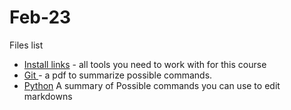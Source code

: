 # Feb-23
Files list 
* [Install links](https://github.com/Joy879/Feb-23/tree/main/Installs) - all tools you need to work with for this course
* [Git ](https://github.com/Joy879/Feb-23/tree/main/Git) - a pdf to summarize possible commands.
* [Python](https://github.com/Joy879/Feb-23/tree/main/Python) A summary of Possible commands you can use to edit markdowns
